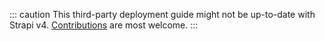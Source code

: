 ::: caution
This third-party deployment guide might not be up-to-date with Strapi v4. [Contributions](https://github.com/strapi/documentation/blob/main/CONTRIBUTING.md) are most welcome.
:::
